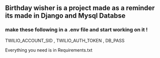  ## Birthday wisher is a project made as a reminder its made in Django and Mysql Databse

### make these following in a .env file and start working on it ! 
TWILIO_ACCOUNT_SID ,
TWILIO_AUTH_TOKEN ,
DB_PASS 

Everything you need is in Requirements.txt
